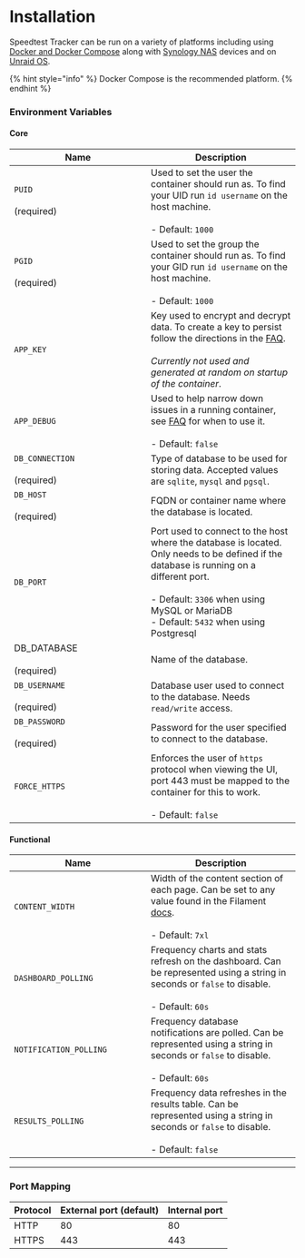 # Installation

Speedtest Tracker can be run on a variety of platforms including using [Docker and Docker Compose](installation.md) along with [Synology NAS](installation-1.md) devices and on [Unraid OS](installation-2.md).

{% hint style="info" %}
Docker Compose is the recommended platform.
{% endhint %}

### Environment Variables

#### Core

<table><thead><tr><th width="225">Name</th><th>Description</th></tr></thead><tbody><tr><td><code>PUID</code><br><br>(required)</td><td>Used to set the user the container should run as. To find your UID run <code>id username</code> on the host machine.<br><br>- Default: <code>1000</code></td></tr><tr><td><code>PGID</code><br><br>(required)</td><td>Used to set the group the container should run as. To find your GID run <code>id username</code> on the host machine.<br><br>- Default: <code>1000</code></td></tr><tr><td><code>APP_KEY</code></td><td>Key used to encrypt and decrypt data. To create a key to persist follow the directions in the <a href="../../faqs.md#i-get-a-warning-on-container-start-up-that-the-app_key-is-missing">FAQ</a>.<br><br><em>Currently not used and generated at random on startup of the container</em>.</td></tr><tr><td><code>APP_DEBUG</code></td><td>Used to help narrow down issues in a running container, see <a href="../../faqs.md#im-getting-a-500-or-server-error-error">FAQ</a> for when to use it.<br><br>- Default: <code>false</code></td></tr><tr><td><code>DB_CONNECTION</code><br><br>(required)</td><td>Type of database to be used for storing data. Accepted values are <code>sqlite</code>, <code>mysql</code> and <code>pgsql</code>.</td></tr><tr><td><code>DB_HOST</code><br><br>(required)</td><td>FQDN or container name where the database is located.</td></tr><tr><td><code>DB_PORT</code></td><td>Port used to connect to the host where the database is located. Only needs to be defined if the database is running on a different port.<br><br>- Default: <code>3306</code> when using MySQL or MariaDB<br>- Default: <code>5432</code> when using Postgresql</td></tr><tr><td>DB_DATABASE<br><br>(required)</td><td>Name of the database.</td></tr><tr><td><code>DB_USERNAME</code><br><br>(required)</td><td>Database user used to connect to the database. Needs <code>read/write</code> access.</td></tr><tr><td><code>DB_PASSWORD</code><br><br>(required)</td><td>Password for the user specified to connect to the database.</td></tr><tr><td><code>FORCE_HTTPS</code></td><td>Enforces the user of <code>https</code> protocol when viewing the UI, port 443 must be mapped to the container for this to work.<br><br>- Default: <code>false</code></td></tr></tbody></table>

#### Functional

<table><thead><tr><th width="225">Name</th><th>Description</th></tr></thead><tbody><tr><td><code>CONTENT_WIDTH</code></td><td>Width of the content section of each page. Can be set to any value found in the Filament <a href="https://filamentphp.com/docs/3.x/panels/configuration#customizing-the-maximum-content-width">docs</a>.<br><br>- Default: <code>7xl</code></td></tr><tr><td><code>DASHBOARD_POLLING</code></td><td>Frequency charts and stats refresh on the dashboard. Can be represented using a string in seconds or <code>false</code> to disable.<br><br>- Default: <code>60s</code></td></tr><tr><td><code>NOTIFICATION_POLLING</code></td><td>Frequency database notifications are polled. Can be represented using a string in seconds or <code>false</code> to disable.<br><br>- Default: <code>60s</code></td></tr><tr><td><code>RESULTS_POLLING</code></td><td>Frequency data refreshes in the results table. Can be represented using a string in seconds or <code>false</code> to disable.<br><br>- Default: <code>false</code></td></tr></tbody></table>

***

### Port Mapping

<table><thead><tr><th>Protocol</th><th data-type="number">External port (default)</th><th data-type="number">Internal port</th></tr></thead><tbody><tr><td>HTTP</td><td>80</td><td>80</td></tr><tr><td>HTTPS</td><td>443</td><td>443</td></tr></tbody></table>


